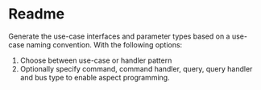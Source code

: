 # Readme

Generate the use-case interfaces and parameter types based on a use-case naming convention. With the following options:

1. Choose between use-case or handler pattern
2. Optionally specify command, command handler, query, query handler and bus type to enable aspect programming.